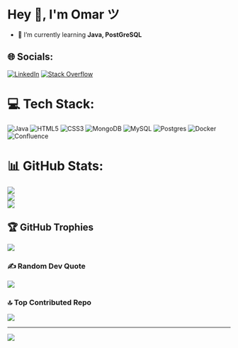 # Hey 👋, I'm Omar ツ

- 🌱 I’m currently learning **Java, PostGreSQL**

## 🌐 Socials:
[![LinkedIn](https://img.shields.io/badge/LinkedIn-%230077B5.svg?logo=linkedin&logoColor=white)](https://linkedin.com/in/OmarDiegoOzanPereira) [![Stack Overflow](https://img.shields.io/badge/-Stackoverflow-FE7A16?logo=stack-overflow&logoColor=white)](https://stackoverflow.com/users/OmarOzan) 

# 💻 Tech Stack:
![Java](https://img.shields.io/badge/java-%23ED8B00.svg?style=plastic&logo=java&logoColor=white) ![HTML5](https://img.shields.io/badge/html5-%23E34F26.svg?style=plastic&logo=html5&logoColor=white) ![CSS3](https://img.shields.io/badge/css3-%231572B6.svg?style=plastic&logo=css3&logoColor=white) ![MongoDB](https://img.shields.io/badge/MongoDB-%234ea94b.svg?style=plastic&logo=mongodb&logoColor=white) ![MySQL](https://img.shields.io/badge/mysql-%2300f.svg?style=plastic&logo=mysql&logoColor=white) ![Postgres](https://img.shields.io/badge/postgres-%23316192.svg?style=plastic&logo=postgresql&logoColor=white) ![Docker](https://img.shields.io/badge/docker-%230db7ed.svg?style=plastic&logo=docker&logoColor=white) ![Confluence](https://img.shields.io/badge/confluence-%23172BF4.svg?style=plastic&logo=confluence&logoColor=white)
# 📊 GitHub Stats:
![](https://github-readme-stats.vercel.app/api?username=pereirzzz1&theme=dark&hide_border=false&include_all_commits=false&count_private=false)<br/>
![](https://github-readme-streak-stats.herokuapp.com/?user=pereirzzz1&theme=dark&hide_border=false)<br/>
![](https://github-readme-stats.vercel.app/api/top-langs/?username=pereirzzz1&theme=dark&hide_border=false&include_all_commits=false&count_private=false&layout=compact)

## 🏆 GitHub Trophies
![](https://github-profile-trophy.vercel.app/?username=pereirzzz1&theme=darkhub&no-frame=false&no-bg=true&margin-w=4)

### ✍️ Random Dev Quote
![](https://quotes-github-readme.vercel.app/api?type=horizontal&theme=radical)

### 🔝 Top Contributed Repo
![](https://github-contributor-stats.vercel.app/api?username=pereirzzz1&limit=5&theme=dark&combine_all_yearly_contributions=true)

---
[![](https://visitcount.itsvg.in/api?id=pereirzzz1&icon=0&color=12)](https://visitcount.itsvg.in)

